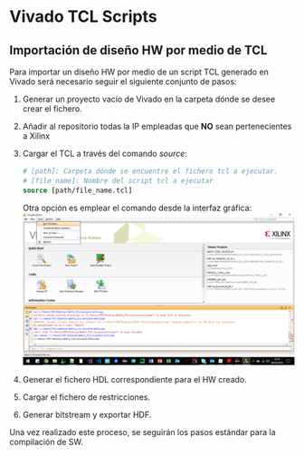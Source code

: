 # Vivado TCL Scripts



## Importación de diseño HW por medio de TCL

Para importar un diseño HW por medio de un script TCL generado en Vivado será necesario seguir el siguiente conjunto de pasos:

1. Generar un proyecto vacío de Vivado en la carpeta dónde se desee crear el fichero.

2. Añadir al repositorio todas la IP empleadas que **NO** sean pertenecientes a Xilinx

3. Cargar el TCL a través del comando *source*:

   ```tcl
   # [path]: Carpeta dónde se encuentre el fichero tcl a ejecutar.
   # [file_name]: Nombre del script tcl a ejecutar
   source [path/file_name.tcl]
   ```
   Otra opción es emplear el comando desde la interfaz gráfica:
   ![Comando desde GUI de Vivado](.\md_images\TCL_Command_GUI.png)

4. Generar el fichero HDL correspondiente para el HW creado.

5. Cargar el fichero de restricciones.

6. Generar bitstream y exportar HDF.

Una vez realizado este proceso, se seguirán los pasos estándar para la compilación de SW.

